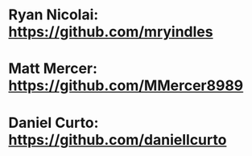 # Ryan Nicolai: https://github.com/mryindles
# Matt Mercer: https://github.com/MMercer8989
# Daniel Curto: https://github.com/daniellcurto
